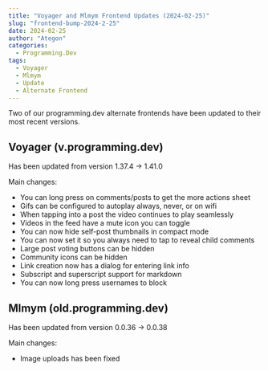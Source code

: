 ```yaml
---
title: "Voyager and Mlmym Frontend Updates (2024-02-25)"
slug: "frontend-bump-2024-2-25"
date: 2024-02-25
author: "Ategon"
categories:
  - Programming.Dev
tags:
  - Voyager
  - Mlmym
  - Update
  - Alternate Frontend
---
```


Two of our programming.dev alternate frontends have been updated to their most recent versions.

## Voyager (v.programming.dev)

Has been updated from version 1.37.4 -> 1.41.0

Main changes:

- You can long press on comments/posts to get the more actions sheet
- Gifs can be configured to autoplay always, never, or on wifi
- When tapping into a post the video continues to play seamlessly
- Videos in the feed have a mute icon you can toggle
- You can now hide self-post thumbnails in compact mode
- You can now set it so you always need to tap to reveal child comments
- Large post voting buttons can be hidden
- Community icons can be hidden
- Link creation now has a dialog for entering link info
- Subscript and superscript support for markdown
- You can now long press usernames to block

## Mlmym (old.programming.dev)

Has been updated from version 0.0.36 -> 0.0.38

Main changes:

- Image uploads has been fixed
